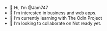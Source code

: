 - 👋 Hi, I’m @Jam747
- 👀 I’m interested in business and web apps.
- 🌱 I’m currently learning with The Odin Project
- 💞️ I’m looking to collaborate on Not ready yet. 


<!---
Jam747/Jam747 is a ✨ special ✨ repository because its `README.md` (this file) appears on your GitHub profile.
You can click the Preview link to take a look at your changes.
--->
